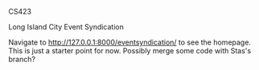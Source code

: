 CS423

Long Island City Event Syndication


Navigate to http://127.0.0.1:8000/eventsyndication/ to see the homepage. This is just a starter point for now. Possibly merge some code with Stas's branch?

